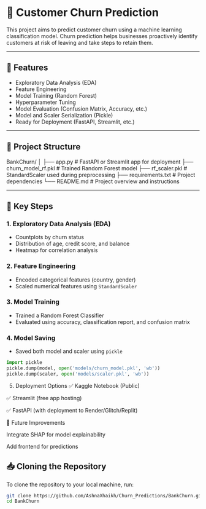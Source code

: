 # 💼 Customer Churn Prediction

This project aims to predict customer churn using a machine learning classification model. Churn prediction helps businesses proactively identify customers at risk of leaving and take steps to retain them.

---


## 🚀 Features

- Exploratory Data Analysis (EDA)
- Feature Engineering
- Model Training (Random Forest)
- Hyperparameter Tuning
- Model Evaluation (Confusion Matrix, Accuracy, etc.)
- Model and Scaler Serialization (Pickle)
- Ready for Deployment (FastAPI, Streamlit, etc.)


---

## 📁 Project Structure

BankChurn/
│
├── app.py # FastAPI or Streamlit app for deployment
├── churn_model_rf.pkl # Trained Random Forest model
├── rf_scaler.pkl # StandardScaler used during preprocessing
├── requirements.txt # Project dependencies
└── README.md # Project overview and instructions


---

## 📌 Key Steps

### 1. Exploratory Data Analysis (EDA)

- Countplots by churn status
- Distribution of age, credit score, and balance
- Heatmap for correlation analysis

### 2. Feature Engineering

- Encoded categorical features (country, gender)
- Scaled numerical features using `StandardScaler`

### 3. Model Training

- Trained a Random Forest Classifier
- Evaluated using accuracy, classification report, and confusion matrix

### 4. Model Saving

- Saved both model and scaler using `pickle`

```python
import pickle
pickle.dump(model, open('models/churn_model.pkl', 'wb'))
pickle.dump(scaler, open('models/scaler.pkl', 'wb'))
```
5. Deployment Options
✅ Kaggle Notebook (Public)

✅ Streamlit (free app hosting)

✅ FastAPI (with deployment to Render/Glitch/Replit)

🚀 Future Improvements

Integrate SHAP for model explainability

Add frontend for predictions

## 📥 Cloning the Repository

To clone the repository to your local machine, run:

```bash
git clone https://github.com/AshnaXhaikh/Churn_Predictions/BankChurn.git
cd BankChurn
```

